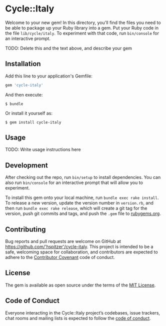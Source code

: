 # Cycle::Italy

Welcome to your new gem! In this directory, you'll find the files you need to be able to package up your Ruby library into a gem. Put your Ruby code in the file `lib/cycle/italy`. To experiment with that code, run `bin/console` for an interactive prompt.

TODO: Delete this and the text above, and describe your gem

## Installation

Add this line to your application's Gemfile:

```ruby
gem 'cycle-italy'
```

And then execute:

    $ bundle

Or install it yourself as:

    $ gem install cycle-italy

## Usage

TODO: Write usage instructions here

## Development

After checking out the repo, run `bin/setup` to install dependencies. You can also run `bin/console` for an interactive prompt that will allow you to experiment.

To install this gem onto your local machine, run `bundle exec rake install`. To release a new version, update the version number in `version.rb`, and then run `bundle exec rake release`, which will create a git tag for the version, push git commits and tags, and push the `.gem` file to [rubygems.org](https://rubygems.org).

## Contributing

Bug reports and pull requests are welcome on GitHub at https://github.com/'hspitzer'/cycle-italy. This project is intended to be a safe, welcoming space for collaboration, and contributors are expected to adhere to the [Contributor Covenant](http://contributor-covenant.org) code of conduct.

## License

The gem is available as open source under the terms of the [MIT License](https://opensource.org/licenses/MIT).

## Code of Conduct

Everyone interacting in the Cycle::Italy project’s codebases, issue trackers, chat rooms and mailing lists is expected to follow the [code of conduct](https://github.com/'hspitzer'/cycle-italy/blob/master/CODE_OF_CONDUCT.md).
